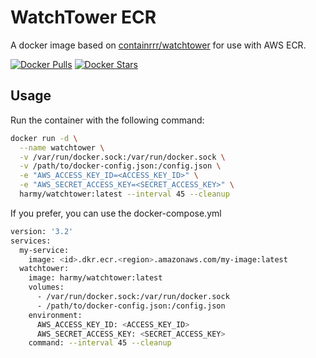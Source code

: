 # WatchTower ECR
A docker image based on [containrrr/watchtower](https://github.com/containrrr/watchtower) for use with AWS ECR.

[![Docker Pulls](https://img.shields.io/docker/pulls/rabaco/watchtower-ecr.svg?style=flat-square)](https://hub.docker.com/r/harmy/watchtower-ecr/)
[![Docker Stars](https://img.shields.io/docker/stars/rabaco/watchtower-ecr.svg?style=flat-square)](https://hub.docker.com/r/harmy/watchtower-ecr/)

## Usage
Run the container with the following command:
```bash
docker run -d \
  --name watchtower \
  -v /var/run/docker.sock:/var/run/docker.sock \
  -v /path/to/docker-config.json:/config.json \
  -e "AWS_ACCESS_KEY_ID=<ACCESS_KEY_ID>" \
  -e "AWS_SECRET_ACCESS_KEY=<SECRET_ACCESS_KEY>" \
  harmy/watchtower:latest --interval 45 --cleanup
```

If you prefer, you can use the docker-compose.yml
```bash
version: '3.2'
services:
  my-service:
    image: <id>.dkr.ecr.<region>.amazonaws.com/my-image:latest
  watchtower:
    image: harmy/watchtower:latest
    volumes:
      - /var/run/docker.sock:/var/run/docker.sock
      - /path/to/docker-config.json:/config.json
    environment:
      AWS_ACCESS_KEY_ID: <ACCESS_KEY_ID>
      AWS_SECRET_ACCESS_KEY: <SECRET_ACCESS_KEY>
    command: --interval 45 --cleanup
```